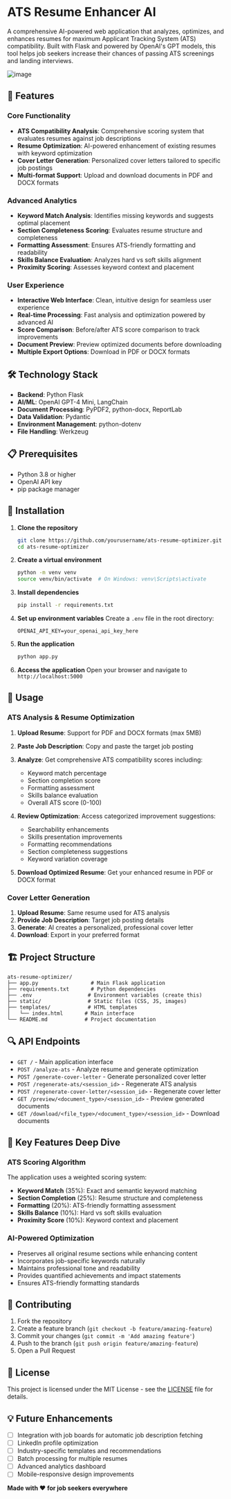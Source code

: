 # ATS Resume Enhancer AI
A comprehensive AI-powered web application that analyzes, optimizes, and enhances resumes for maximum Applicant Tracking System (ATS) compatibility. Built with Flask and powered by OpenAI's GPT models, this tool helps job seekers increase their chances of passing ATS screenings and landing interviews.

![image](https://github.com/user-attachments/assets/d8f55546-da69-4335-9325-d8a97ec51c09)


## 🚀 Features

### Core Functionality
- **ATS Compatibility Analysis**: Comprehensive scoring system that evaluates resumes against job descriptions
- **Resume Optimization**: AI-powered enhancement of existing resumes with keyword optimization
- **Cover Letter Generation**: Personalized cover letters tailored to specific job postings
- **Multi-format Support**: Upload and download documents in PDF and DOCX formats

### Advanced Analytics
- **Keyword Match Analysis**: Identifies missing keywords and suggests optimal placement
- **Section Completeness Scoring**: Evaluates resume structure and completeness
- **Formatting Assessment**: Ensures ATS-friendly formatting and readability
- **Skills Balance Evaluation**: Analyzes hard vs soft skills alignment
- **Proximity Scoring**: Assesses keyword context and placement

### User Experience
- **Interactive Web Interface**: Clean, intuitive design for seamless user experience
- **Real-time Processing**: Fast analysis and optimization powered by advanced AI
- **Score Comparison**: Before/after ATS score comparison to track improvements
- **Document Preview**: Preview optimized documents before downloading
- **Multiple Export Options**: Download in PDF or DOCX formats

## 🛠️ Technology Stack

- **Backend**: Python Flask
- **AI/ML**: OpenAI GPT-4 Mini, LangChain
- **Document Processing**: PyPDF2, python-docx, ReportLab
- **Data Validation**: Pydantic
- **Environment Management**: python-dotenv
- **File Handling**: Werkzeug

## 📋 Prerequisites

- Python 3.8 or higher
- OpenAI API key
- pip package manager

## 🔧 Installation

1. **Clone the repository**
   ```bash
   git clone https://github.com/yourusername/ats-resume-optimizer.git
   cd ats-resume-optimizer
   ```

2. **Create a virtual environment**
   ```bash
   python -m venv venv
   source venv/bin/activate  # On Windows: venv\Scripts\activate
   ```

3. **Install dependencies**
   ```bash
   pip install -r requirements.txt
   ```

4. **Set up environment variables**
   Create a `.env` file in the root directory:
   ```env
   OPENAI_API_KEY=your_openai_api_key_here
   ```

5. **Run the application**
   ```bash
   python app.py
   ```

6. **Access the application**
   Open your browser and navigate to `http://localhost:5000`


## 🎯 Usage

### ATS Analysis & Resume Optimization

1. **Upload Resume**: Support for PDF and DOCX formats (max 5MB)
2. **Paste Job Description**: Copy and paste the target job posting
3. **Analyze**: Get comprehensive ATS compatibility scores including:
   - Keyword match percentage
   - Section completion score
   - Formatting assessment
   - Skills balance evaluation
   - Overall ATS score (0-100)

4. **Review Optimization**: Access categorized improvement suggestions:
   - Searchability enhancements
   - Skills presentation improvements
   - Formatting recommendations
   - Section completeness suggestions
   - Keyword variation coverage

5. **Download Optimized Resume**: Get your enhanced resume in PDF or DOCX format

### Cover Letter Generation

1. **Upload Resume**: Same resume used for ATS analysis
2. **Provide Job Description**: Target job posting details
3. **Generate**: AI creates a personalized, professional cover letter
4. **Download**: Export in your preferred format

## 🏗️ Project Structure

```
ats-resume-optimizer/
├── app.py                 # Main Flask application
├── requirements.txt       # Python dependencies
├── .env                  # Environment variables (create this)
├── static/               # Static files (CSS, JS, images)
├── templates/            # HTML templates
│   └── index.html       # Main interface
└── README.md            # Project documentation
```

## 🔍 API Endpoints

- `GET /` - Main application interface
- `POST /analyze-ats` - Analyze resume and generate optimization
- `POST /generate-cover-letter` - Generate personalized cover letter
- `POST /regenerate-ats/<session_id>` - Regenerate ATS analysis
- `POST /regenerate-cover-letter/<session_id>` - Regenerate cover letter
- `GET /preview/<document_type>/<session_id>` - Preview generated documents
- `GET /download/<file_type>/<document_type>/<session_id>` - Download documents

## 🎨 Key Features Deep Dive

### ATS Scoring Algorithm

The application uses a weighted scoring system:
- **Keyword Match** (35%): Exact and semantic keyword matching
- **Section Completion** (25%): Resume structure and completeness
- **Formatting** (20%): ATS-friendly formatting assessment
- **Skills Balance** (10%): Hard vs soft skills evaluation
- **Proximity Score** (10%): Keyword context and placement

### AI-Powered Optimization

- Preserves all original resume sections while enhancing content
- Incorporates job-specific keywords naturally
- Maintains professional tone and readability
- Provides quantified achievements and impact statements
- Ensures ATS-friendly formatting standards

## 🤝 Contributing

1. Fork the repository
2. Create a feature branch (`git checkout -b feature/amazing-feature`)
3. Commit your changes (`git commit -m 'Add amazing feature'`)
4. Push to the branch (`git push origin feature/amazing-feature`)
5. Open a Pull Request

## 📄 License

This project is licensed under the MIT License - see the [LICENSE](LICENSE) file for details.

## 💡 Future Enhancements

- [ ] Integration with job boards for automatic job description fetching
- [ ] LinkedIn profile optimization
- [ ] Industry-specific templates and recommendations
- [ ] Batch processing for multiple resumes
- [ ] Advanced analytics dashboard
- [ ] Mobile-responsive design improvements

**Made with ❤️ for job seekers everywhere**
